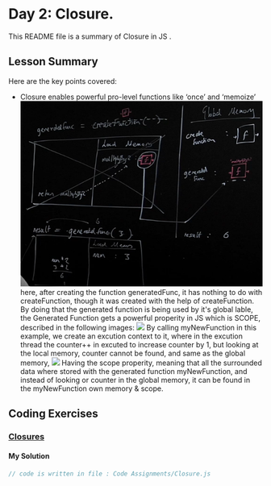 # Day 2: Closure.

This README file is a summary of Closure in JS . 

## Lesson Summary
Here are the key points covered:

- Closure enables powerful pro-level functions like ‘once’ and ‘memoize’
![](./images/clousre.png)
here, after creating the function generatedFunc, it has nothing to do with createFunction, though it was created with the help of createFunction.
By doing that the generated function is being used by it's global lable, the Generated Function gets a powerful properity in JS which is SCOPE, described in the following images:
![](./images/clousre1.png)
By calling myNewFunction in this example, we create an excution context to it, where in the excution thread the counter++ in excuted to increase counter by 1, but looking at the local memory, counter cannot be found, and same as the global memory, 
![](./images/clousre2.png)
Having the scope properity, meaning that all the surrounded data where stored with the generated function myNewFunction, and instead of looking or counter in the global memory, it can be found in the myNewFunction own memory & scope.

## Coding Exercises

### [Closures](https://github.com/orjwan-alrajaby/gsg-expressjs-backend-training-2023/blob/main/learning-sprint-1/week2-day2-tasks/tasks.md)

#### My Solution
```javascript
// code is written in file : Code Assignments/Closure.js
```

